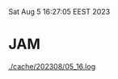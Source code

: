 Sat Aug  5 16:27:05 EEST 2023
# JAM
<a href='./cache/202308/05_16.log'>./cache/202308/05_16.log</a>
